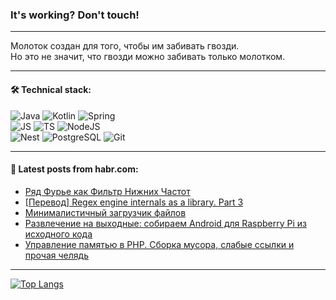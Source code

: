 ### It's working? Don't touch!

---
Молоток создан для того, чтобы им забивать гвозди. <br>
Но это не значит, что гвозди можно забивать только молотком.

---

#### 🛠️ Technical stack:

![Java](https://img.shields.io/badge/Java-informational?logo=Oracle&style=flat&logoColor=white&color=FF4500)
![Kotlin](https://img.shields.io/badge/Kotlin-informational?logo=Kotlin&style=flat&logoColor=white&color=774D97)
![Spring](https://img.shields.io/badge/SpringBoot-informational?logo=SpringBoot&style=flat&logoColor=white&color=6DB33F) <br>
![JS](https://img.shields.io/badge/JS-informational?logo=javaScript&style=flat&logoColor=black&color=F7Df1E)
![TS](https://img.shields.io/badge/TypeScript-informational?logo=typeScript&style=flat&logoColor=black&color=0667A8)
![NodeJS](https://img.shields.io/badge/NodeJS-informational?logo=node.js&style=flat&logoColor=white&color=70A760) <br>
![Nest](https://img.shields.io/badge/NestJS-informational?logo=NestJS&style=flat&logoColor=white&color=E0234E)
![PostgreSQL](https://img.shields.io/badge/PostgreSQL-informational?logo=PostgreSQL&style=flat&logoColor=white&color=DAA520)
![Git](https://img.shields.io/badge/Git-informational?logo=git&style=flat&logoColor=white&color=778899)

___

#### 💬 Latest posts from habr.com:

<!-- BLOG-POST-LIST:START -->
- [Ряд Фурье как Фильтр Нижних Частот](https://habr.com/ru/articles/748334/?utm_source=habrahabr&utm_medium=rss&utm_campaign=748334)
- [[Перевод] Regex engine internals as a library. Part 3](https://habr.com/ru/articles/749730/?utm_source=habrahabr&utm_medium=rss&utm_campaign=749730)
- [Минималистичный загрузчик файлов](https://habr.com/ru/articles/749746/?utm_source=habrahabr&utm_medium=rss&utm_campaign=749746)
- [Развлечение на выходные: собираем Android для Raspberry Pi из исходного кода](https://habr.com/ru/articles/749724/?utm_source=habrahabr&utm_medium=rss&utm_campaign=749724)
- [Управление памятью в PHP. Сборка мусора, слабые ссылки и прочая челядь](https://habr.com/ru/articles/748352/?utm_source=habrahabr&utm_medium=rss&utm_campaign=748352)
<!-- BLOG-POST-LIST:END -->

---
[![Top Langs](https://github-readme-stats-git-master-advtsetting-gmailcom.vercel.app/api/top-langs/?username=zloylis&langs_count=10&hide_title=false&title_color=e6edf3&size_weight=0.5&count_weight=0.5&layout=compact&hide_border=true&theme=dracula)](https://github.com/zloylis)

<!-- ![GitHub stats](https://github-readme-stats-git-master-advtsetting-gmailcom.vercel.app/api?username=zloylis&show_icons=true&hide_border=true&theme=dracula&hide_title=true&include_all_commits=true&count_private=true&hide=contribs&hide_rank=true) -->
